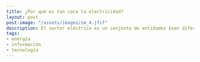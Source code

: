 ```yaml
---
title: ¿Por qué es tan cara la electricidad?
layout: post
post-image: "/assets/images/im_4.jfif"
description: El sector eléctrico es un conjunto de entidades bien diferenciadas y relativamente complejas. Aquí vamos a tratar de resumir solamente ciertos aspectos que influyen en el precio de la electricidad.
tags:
- energía
- información
- tecnología
---
```

<!---
El sector eléctrico se divide en 4 entidades fundamentales..... you can visit on click [here](https://energia.gob.es/electricidad/Paginas/sectorElectrico.aspx){:target="blank"}

Soon...
-->